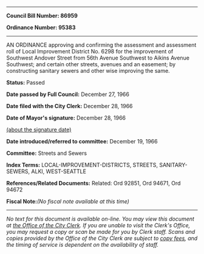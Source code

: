 

********

**Council Bill Number: 86959**
   
**Ordinance Number: 95383**
********

 AN ORDINANCE approving and confirming the assessment and assessment roll of Local Improvement District No. 6298 for the improvement of Southwest Andover Street from 56th Avenue Southwest to Aikins Avenue Southwest; and certain other streets, avenues and an easement; by constructing sanitary sewers and other wise improving the same.

**Status:** Passed
   
**Date passed by Full Council:** December 27, 1966
   
**Date filed with the City Clerk:** December 28, 1966
   
**Date of Mayor's signature:** December 28, 1966
   
[(about the signature date)](/~public/approvaldate.htm)
   
   
   
**Date introduced/referred to committee:** December 19, 1966
   
**Committee:** Streets and Sewers
   
   
**Index Terms:** LOCAL-IMPROVEMENT-DISTRICTS, STREETS, SANITARY-SEWERS, ALKI, WEST-SEATTLE

**References/Related Documents:** Related: Ord 92851, Ord 94671, Ord 94672

**Fiscal Note:**_(No fiscal note available at this time)_
********

_No text for this document is available on-line. You may view this document at [the Office of the City Clerk](http://www.seattle.gov/leg/clerk/contactUs.htm). If you are unable to visit the Clerk's Office, you may request a copy or scan be made for you by Clerk staff. Scans and copies provided by the Office of the City Clerk are subject to [copy fees](http://clerk.seattle.gov/~public/clerkfees.htm), and the timing of service is dependent on the availability of staff._

